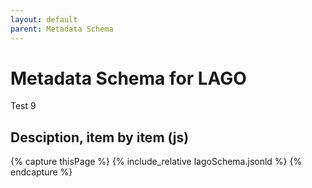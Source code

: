 ```yaml
---
layout: default
parent: Metadata Schema
---
```


# Metadata Schema for LAGO

Test 9

## Desciption, item by item (js) 


{% capture thisPage %}
    {% include_relative lagoSchema.jsonld %}
{% endcapture %}

<script src="https://code.jquery.com/jquery-3.2.1.min.js"></script>
<script>
$().ready(function(){
     $("#text").html( {{ thisPage }} );
    });
</script>
 
<div id="text"></div>

